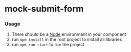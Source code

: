 # mock-submit-form


### Usage
1. There should be a [Node](https://nodejs.org/en/download/) environment in your component
2. run `npm install` in the root project to install all libraries
3. run `npm run start` to run the project
